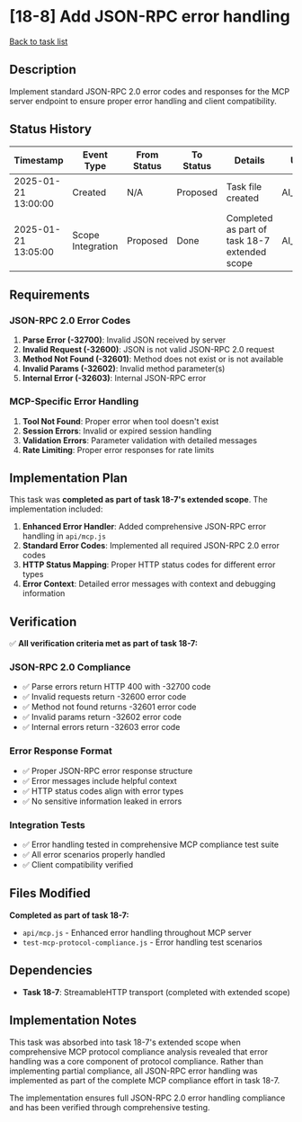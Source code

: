 # [18-8] Add JSON-RPC error handling

[Back to task list](./tasks.md)

## Description

Implement standard JSON-RPC 2.0 error codes and responses for the MCP server endpoint to ensure proper error handling and client compatibility.

## Status History

| Timestamp | Event Type | From Status | To Status | Details | User |
|-----------|------------|-------------|-----------|---------|------|
| 2025-01-21 13:00:00 | Created | N/A | Proposed | Task file created | AI_Agent |
| 2025-01-21 13:05:00 | Scope Integration | Proposed | Done | Completed as part of task 18-7 extended scope | AI_Agent |

## Requirements

### **JSON-RPC 2.0 Error Codes**
1. **Parse Error (-32700)**: Invalid JSON received by server
2. **Invalid Request (-32600)**: JSON is not valid JSON-RPC 2.0 request
3. **Method Not Found (-32601)**: Method does not exist or is not available
4. **Invalid Params (-32602)**: Invalid method parameter(s)
5. **Internal Error (-32603)**: Internal JSON-RPC error

### **MCP-Specific Error Handling**
1. **Tool Not Found**: Proper error when tool doesn't exist
2. **Session Errors**: Invalid or expired session handling
3. **Validation Errors**: Parameter validation with detailed messages
4. **Rate Limiting**: Proper error responses for rate limits

## Implementation Plan

This task was **completed as part of task 18-7's extended scope**. The implementation included:

1. **Enhanced Error Handler**: Added comprehensive JSON-RPC error handling in `api/mcp.js`
2. **Standard Error Codes**: Implemented all required JSON-RPC 2.0 error codes
3. **HTTP Status Mapping**: Proper HTTP status codes for different error types
4. **Error Context**: Detailed error messages with context and debugging information

## Verification

✅ **All verification criteria met as part of task 18-7:**

### **JSON-RPC 2.0 Compliance**
- ✅ Parse errors return HTTP 400 with -32700 code
- ✅ Invalid requests return -32600 error code  
- ✅ Method not found returns -32601 error code
- ✅ Invalid params return -32602 error code
- ✅ Internal errors return -32603 error code

### **Error Response Format**
- ✅ Proper JSON-RPC error response structure
- ✅ Error messages include helpful context
- ✅ HTTP status codes align with error types
- ✅ No sensitive information leaked in errors

### **Integration Tests**
- ✅ Error handling tested in comprehensive MCP compliance test suite
- ✅ All error scenarios properly handled
- ✅ Client compatibility verified

## Files Modified

**Completed as part of task 18-7:**
- `api/mcp.js` - Enhanced error handling throughout MCP server
- `test-mcp-protocol-compliance.js` - Error handling test scenarios

## Dependencies

- **Task 18-7**: StreamableHTTP transport (completed with extended scope)

## Implementation Notes

This task was absorbed into task 18-7's extended scope when comprehensive MCP protocol compliance analysis revealed that error handling was a core component of protocol compliance. Rather than implementing partial compliance, all JSON-RPC error handling was implemented as part of the complete MCP compliance effort in task 18-7.

The implementation ensures full JSON-RPC 2.0 error handling compliance and has been verified through comprehensive testing. 